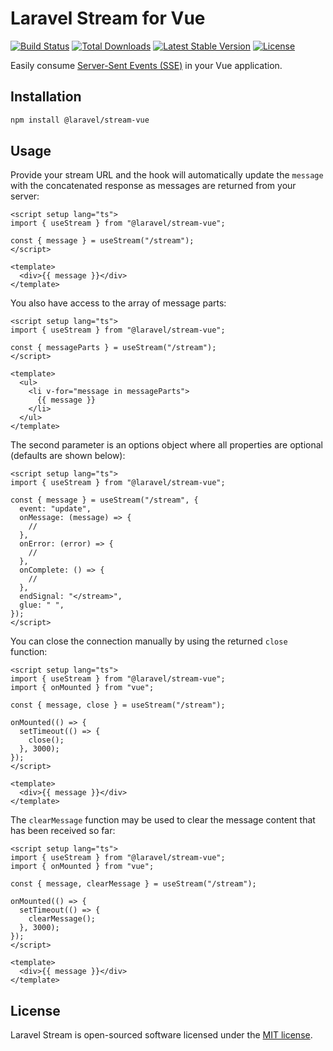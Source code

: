 # Laravel Stream for Vue

<p align="left">
<a href="https://github.com/laravel/stream/actions/workflows/tests.yml"><img src="https://github.com/laravel/stream/actions/workflows/tests.yml/badge.svg" alt="Build Status"></a>
<a href="https://www.npmjs.com/package/@laravel/stream-vue"><img src="https://img.shields.io/npm/dt/@laravel/stream-vue" alt="Total Downloads"></a>
<a href="https://www.npmjs.com/package/@laravel/stream-vue"><img src="https://img.shields.io/npm/v/@laravel/stream-vue" alt="Latest Stable Version"></a>
<a href="https://www.npmjs.com/package/@laravel/stream-vue"><img src="https://img.shields.io/npm/l/@laravel/stream-vue" alt="License"></a>
</p>

Easily consume [Server-Sent Events (SSE)](https://laravel.com/docs/responses#event-streams) in your Vue application.

## Installation

```bash
npm install @laravel/stream-vue
```

## Usage

Provide your stream URL and the hook will automatically update the `message` with the concatenated response as messages are returned from your server:

```vue
<script setup lang="ts">
import { useStream } from "@laravel/stream-vue";

const { message } = useStream("/stream");
</script>

<template>
  <div>{{ message }}</div>
</template>
```

You also have access to the array of message parts:

```vue
<script setup lang="ts">
import { useStream } from "@laravel/stream-vue";

const { messageParts } = useStream("/stream");
</script>

<template>
  <ul>
    <li v-for="message in messageParts">
      {{ message }}
    </li>
  </ul>
</template>
```

The second parameter is an options object where all properties are optional (defaults are shown below):

```vue
<script setup lang="ts">
import { useStream } from "@laravel/stream-vue";

const { message } = useStream("/stream", {
  event: "update",
  onMessage: (message) => {
    //
  },
  onError: (error) => {
    //
  },
  onComplete: () => {
    //
  },
  endSignal: "</stream>",
  glue: " ",
});
</script>
```

You can close the connection manually by using the returned `close` function:

```vue
<script setup lang="ts">
import { useStream } from "@laravel/stream-vue";
import { onMounted } from "vue";

const { message, close } = useStream("/stream");

onMounted(() => {
  setTimeout(() => {
    close();
  }, 3000);
});
</script>

<template>
  <div>{{ message }}</div>
</template>
```

The `clearMessage` function may be used to clear the message content that has been received so far:

```vue
<script setup lang="ts">
import { useStream } from "@laravel/stream-vue";
import { onMounted } from "vue";

const { message, clearMessage } = useStream("/stream");

onMounted(() => {
  setTimeout(() => {
    clearMessage();
  }, 3000);
});
</script>

<template>
  <div>{{ message }}</div>
</template>
```

## License

Laravel Stream is open-sourced software licensed under the [MIT license](LICENSE.md).
